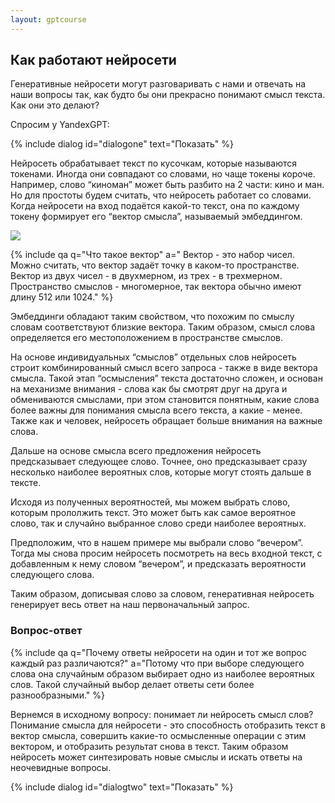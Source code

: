 ```yaml
---
layout: gptcourse
---
```


## Как работают нейросети

Генеративные нейросети могут разговаривать с нами и отвечать на наши вопросы так, как будто бы они прекрасно понимают смысл текста. Как они это делают?

Спросим у YandexGPT:

{% include dialog id="dialogone" text="Показать" %}
<script type="application/dialog" id="dialogone">
{
    "messages": [
        {
            "sender": "user",
            "content": "Скажи, понимаешь ли ты смысл того, что пишешь?"
        },
        {
            "sender": "ai",
            "content": "Как модель искусственного интеллекта, я не обладаю сознанием, поэтому не могу «понимать» в человеческом смысле этого слова. Однако я умею обрабатывать и анализировать большие объёмы данных, выявлять закономерности и на их основе генерировать ответы на вопросы и запросы пользователей."
        }
    ]
}
</script>

Нейросеть обрабатывает текст по кусочкам, которые называются токенами. Иногда они совпадают со словами, но чаще токены короче. Например, слово “киноман” может быть разбито на 2 части: кино и ман. Но для простоты будем считать, что нейросеть работает со словами.
Когда нейросети на вход подаётся какой-то текст, она по каждому токену формирует его “вектор смысла”, называемый эмбеддингом. 

![](../img/1-1-embeddings.png)

{% include qa q="Что такое вектор" a=" 
Вектор - это набор чисел. Можно считать, что вектор задаёт точку в каком-то пространстве. Вектор из двух чисел - в двухмерном, из трех - в трехмерном. Пространство смыслов - многомерное, так вектора обычно имеют длину 512 или 1024." %}

Эмбеддинги обладают таким свойством, что похожим по смыслу словам соответствуют близкие вектора. Таким образом, смысл слова определяется его местоположением в пространстве смыслов.

На основе индивидуальных “смыслов” отдельных слов нейросеть строит комбинированный смысл всего запроса - также в виде вектора смысла. Такой этап “осмысления” текста достаточно сложен, и основан на механизме внимания - слова как бы смотрят друг на друга и обмениваются смыслами, при этом становится понятным, какие слова более важны для понимания смысла всего текста, а какие - менее. Также как и человек, нейросеть обращает больше внимания на важные слова.

Дальше на основе смысла всего предложения нейросеть предсказывает следующее слово. Точнее, оно предсказывает сразу несколько наиболее вероятных слов, которые могут стоять дальше в тексте.


Исходя из полученных вероятностей, мы можем выбрать слово, которым прололжить текст. Это может быть как самое вероятное слово, так и случайно выбранное слово среди наиболее вероятных. 

Предположим, что в нашем примере мы выбрали слово “вечером”. Тогда мы снова просим нейросеть посмотреть на весь входной текст, с добавленным к нему словом “вечером”, и предсказать вероятности следующего слова.

Таким образом, дописывая слово за словом, генеративная нейросеть генерирует весь ответ на наш первоначальный запрос.

<section class="qa-section">
<h3>Вопрос-ответ</h3>
{% include qa
  q="Почему ответы нейросети на один и тот же вопрос каждый раз различаются?"
  a="Потому что при выборе следующего слова она случайным образом выбирает одно из наиболее вероятных слов. Такой случайный выбор делает ответы сети более разнообразными."
%}
</section>

Вернемся в исходному вопросу: понимает ли нейросеть смысл слов? Понимание смысла для нейросети - это способность отобразить текст в вектор смысла, совершить какие-то осмысленные операции с этим вектором, и отобразить результат снова в текст. Таким образом нейросеть может синтезировать новые смыслы и искать ответы на неочевидные вопросы. 

{% include dialog id="dialogtwo" text="Показать" %}
<script type="application/dialog" id="dialogtwo">
{
    "messages": [
        {
            "sender": "user",
            "content": "Какое промежуточное по смыслу слово между словами кошка и книга?"
        },
        {
            "sender": "ai",
            "content": "Поиск промежуточного слова на основе смысла может быть субъективным и неоднозначным, поскольку зависит от контекста и ассоциаций. В данном случае можно предположить, что промежуточным словом может быть «полка», так как кошки могут лежать на полках, а книги часто стоят на них. Однако это всего лишь один из возможных вариантов."
        }
    ]
}
</script>
